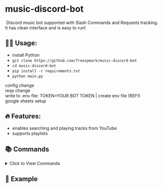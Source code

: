 # music-discord-bot

<img>

<text-descr>
Discord music bot supported with Slash Commands and Requests tracking. It has clean interface and is easy to run!

## 🧑‍💻 Usage:
 - install Python
 - `git clone https://github.com/freezpmark/music-discord-bot`
 - `cd music-discord-bot`
 - `pip install -r requirements.txt`
 - `python main.py`

config change  
reqs change  
write to .env file: TOKEN=YOUR BOT TOKEN | create env file (REF!)  
google sheets setup  

## 🔥 Features:
 - enables searching and playing tracks from YouTube
 - supports playlists

## 📚 Commands

<details><summary>Click to View Commands</summary>

| Name        | Description                               | Options                                   |
|-------------|-------------------------------------------|-------------------------------------------|
| ⏸️         | Pauses the current song                    |                                           |
| ▶️         | Resumes the current song                   | `command`: The command you want to get info  |
| ⏭️         | Skips the current song                     |          on                               |
| 🔁         | Loops the queue                            |                                           |
| 🔂         | Loops currently playing track              |                                           |
| 🔀         | Shuffles the queue of songs that were not played   |                                           |
| `play`     | Clears the queue                            |                                           |
| `playlist` | Allows you to pick tracks from 25 last songs in the playlist  |                                           |
| `search`   | Gives you list of tracks to choose from the search prompt      |                                           |
| `seek`     | Gets into certain timestamp in currently playing track        |                                           |
| `jump`     | Skips to a specific song in the queue       | `song`: The song you want to play            |
| `volume`   | Changes the volume [10% default]            |                                           |
| `remove`   | Removes a song from the queue               |                                           |
| `clear`    | Clears the queue                            | `song`: The song number                      |
| `history`  | Saves all requests into google sheets log   | have to use prefix                                          |
| `create_stats` | Creates stats out from the requests log | have to use prefix                                          |

</details>

## 👀 Example
<gif image>
